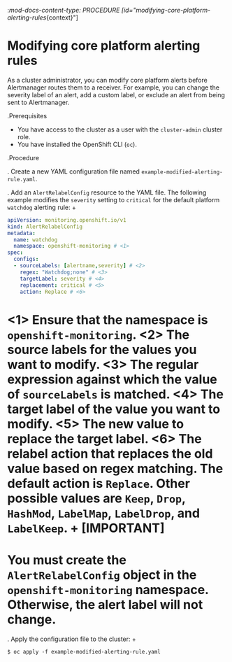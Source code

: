 :_mod-docs-content-type: PROCEDURE
[id="modifying-core-platform-alerting-rules_{context}"]
# Modifying core platform alerting rules

As a cluster administrator, you can modify core platform alerts before Alertmanager routes them to a receiver.
For example, you can change the severity label of an alert, add a custom label, or exclude an alert from being sent to Alertmanager.

.Prerequisites

* You have access to the cluster as a user with the `cluster-admin` cluster role.
* You have installed the OpenShift CLI (`oc`).

.Procedure

. Create a new YAML configuration file named `example-modified-alerting-rule.yaml`.

. Add an `AlertRelabelConfig` resource to the YAML file.
The following example modifies the `severity` setting to `critical` for the default platform `watchdog` alerting rule:
+
```yaml
apiVersion: monitoring.openshift.io/v1
kind: AlertRelabelConfig
metadata:
  name: watchdog
  namespace: openshift-monitoring # <1>
spec:
  configs:
  - sourceLabels: [alertname,severity] # <2>
    regex: "Watchdog;none" # <3>
    targetLabel: severity # <4>
    replacement: critical # <5>
    action: Replace # <6>
```
<1> Ensure that the namespace is `openshift-monitoring`.
<2> The source labels for the values you want to modify.
<3> The regular expression against which the value of `sourceLabels` is matched.
<4> The target label of the value you want to modify.
<5> The new value to replace the target label.
<6> The relabel action that replaces the old value based on regex matching.
The default action is `Replace`.
Other possible values are `Keep`, `Drop`, `HashMod`, `LabelMap`, `LabelDrop`, and `LabelKeep`.
+
[IMPORTANT]
====
You must create the `AlertRelabelConfig` object in the `openshift-monitoring` namespace. Otherwise, the alert label will not change.
====

. Apply the configuration file to the cluster:
+
```terminal
$ oc apply -f example-modified-alerting-rule.yaml
```
